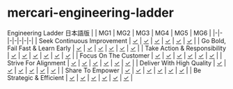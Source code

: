 # mercari-engineering-ladder

Engineering Ladder 日本語版
| | MG1 | MG2 | MG3 | MG4 | MG5 | MG6 |
|-|-|-|-|-|-|-|
| Seek Continuous Improvement | [✓](https://github.com/mercari/mercari-engineering-ladder/blob/main/jp/MG1.md#seek-continuous-improvement) | [✓](https://github.com/mercari/mercari-engineering-ladder/blob/main/jp/MG2.md#seek-continuous-improvement) | [✓](https://github.com/mercari/mercari-engineering-ladder/blob/main/jp/MG3.md#seek-continuous-improvement) | [✓](https://github.com/mercari/mercari-engineering-ladder/blob/main/jp/MG4.md#seek-continuous-improvement) | [✓](https://github.com/mercari/mercari-engineering-ladder/blob/main/jp/MG5.md#seek-continuous-improvement) | [✓](https://github.com/mercari/mercari-engineering-ladder/blob/main/jp/MG6.md#seek-continuous-improvement) |
| Go Bold, Fail Fast & Learn Early | [✓](https://github.com/mercari/mercari-engineering-ladder/blob/main/jp/MG1.md#go-bold-fail-fast--learn-early) | [✓](https://github.com/mercari/mercari-engineering-ladder/blob/main/jp/MG2.md#go-bold-fail-fast--learn-early) | [✓](https://github.com/mercari/mercari-engineering-ladder/blob/main/jp/MG3.md#go-bold-fail-fast--learn-early) | [✓](https://github.com/mercari/mercari-engineering-ladder/blob/main/jp/MG4.md#go-bold-fail-fast--learn-early) | [✓](https://github.com/mercari/mercari-engineering-ladder/blob/main/jp/MG5.md#go-bold-fail-fast--learn-early) | [✓](https://github.com/mercari/mercari-engineering-ladder/blob/main/jp/MG6.md#go-bold-fail-fast--learn-early) |
| Take Action & Responsibility | [✓](https://github.com/mercari/mercari-engineering-ladder/blob/main/jp/MG1.md#take-action--responsibility) | [✓](https://github.com/mercari/mercari-engineering-ladder/blob/main/jp/MG2.md#take-action--responsibility) | [✓](https://github.com/mercari/mercari-engineering-ladder/blob/main/jp/MG3.md#take-action--responsibility) | [✓](https://github.com/mercari/mercari-engineering-ladder/blob/main/jp/MG4.md#take-action--responsibility) | [✓](https://github.com/mercari/mercari-engineering-ladder/blob/main/jp/MG5.md#take-action--responsibility) | [✓](https://github.com/mercari/mercari-engineering-ladder/blob/main/jp/MG6.md#take-action--responsibility) |
| Focus On The Customer | [✓](https://github.com/mercari/mercari-engineering-ladder/blob/main/jp/MG1.md#focus-on-the-customer) | [✓](https://github.com/mercari/mercari-engineering-ladder/blob/main/jp/MG2.md#focus-on-the-customer) | [✓](https://github.com/mercari/mercari-engineering-ladder/blob/main/jp/MG3.md#focus-on-the-customer) | [✓](https://github.com/mercari/mercari-engineering-ladder/blob/main/jp/MG4.md#focus-on-the-customer) | [✓](https://github.com/mercari/mercari-engineering-ladder/blob/main/jp/MG5.md#focus-on-the-customer) | [✓](https://github.com/mercari/mercari-engineering-ladder/blob/main/jp/MG6.md#focus-on-the-customer) |
| Strive For Alignment | [✓](https://github.com/mercari/mercari-engineering-ladder/blob/main/jp/MG1.md#strive-for-alignment) | [✓](https://github.com/mercari/mercari-engineering-ladder/blob/main/jp/MG2.md#strive-for-alignment) | [✓](https://github.com/mercari/mercari-engineering-ladder/blob/main/jp/MG3.md#strive-for-alignment) | [✓](https://github.com/mercari/mercari-engineering-ladder/blob/main/jp/MG4.md#strive-for-alignment) | [✓](https://github.com/mercari/mercari-engineering-ladder/blob/main/jp/MG5.md#strive-for-alignment) | [✓](https://github.com/mercari/mercari-engineering-ladder/blob/main/jp/MG6.md#strive-for-alignment) |
| Deliver With High Quality | [✓](https://github.com/mercari/mercari-engineering-ladder/blob/main/jp/MG1.md#deliver-with-high-quality) | [✓](https://github.com/mercari/mercari-engineering-ladder/blob/main/jp/MG2.md#deliver-with-high-quality) | [✓](https://github.com/mercari/mercari-engineering-ladder/blob/main/jp/MG3.md#deliver-with-high-quality) | [✓](https://github.com/mercari/mercari-engineering-ladder/blob/main/jp/MG4.md#deliver-with-high-quality) | [✓](https://github.com/mercari/mercari-engineering-ladder/blob/main/jp/MG5.md#deliver-with-high-quality) | [✓](https://github.com/mercari/mercari-engineering-ladder/blob/main/jp/MG6.md#deliver-with-high-quality) |
| Share To Empower | [✓](https://github.com/mercari/mercari-engineering-ladder/blob/main/jp/MG1.md#share-to-empower) | [✓](https://github.com/mercari/mercari-engineering-ladder/blob/main/jp/MG2.md#share-to-empower) | [✓](https://github.com/mercari/mercari-engineering-ladder/blob/main/jp/MG3.md#share-to-empower) | [✓](https://github.com/mercari/mercari-engineering-ladder/blob/main/jp/MG4.md#share-to-empower) | [✓](https://github.com/mercari/mercari-engineering-ladder/blob/main/jp/MG5.md#share-to-empower) | [✓](https://github.com/mercari/mercari-engineering-ladder/blob/main/jp/MG6.md#share-to-empower) |
| Be Strategic & Efficient | [✓](https://github.com/mercari/mercari-engineering-ladder/blob/main/jp/MG1.md#be-strategic--efficient) | [✓](https://github.com/mercari/mercari-engineering-ladder/blob/main/jp/MG2.md#be-strategic--efficient) | [✓](https://github.com/mercari/mercari-engineering-ladder/blob/main/jp/MG3.md#be-strategic--efficient) | [✓](https://github.com/mercari/mercari-engineering-ladder/blob/main/jp/MG4.md#be-strategic--efficient) | [✓](https://github.com/mercari/mercari-engineering-ladder/blob/main/jp/MG5.md#be-strategic--efficient) | [✓](https://github.com/mercari/mercari-engineering-ladder/blob/main/jp/MG6.md#be-strategic--efficient) |

